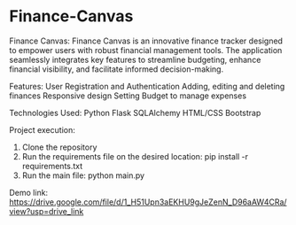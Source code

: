 # Finance-Canvas
Finance Canvas:
Finance Canvas is an innovative finance tracker designed to empower users with robust financial management tools. The application seamlessly integrates key features to streamline budgeting, enhance financial visibility, and facilitate informed decision-making.

Features:
User Registration and Authentication
Adding, editing and deleting finances
Responsive design
Setting Budget to manage expenses

Technologies Used:
Python
Flask
SQLAlchemy
HTML/CSS
Bootstrap


Project execution:
1. Clone the repository
2. Run the requirements file on the desired location: pip install -r requirements.txt
3. Run the main file:  python main.py

Demo link: https://drive.google.com/file/d/1_H51Upn3aEKHU9gJeZenN_D96aAW4CRa/view?usp=drive_link


